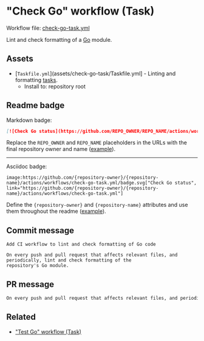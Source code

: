 # "Check Go" workflow (Task)

Workflow file: [check-go-task.yml](check-go-task.yml)

Lint and check formatting of a [Go](https://golang.org/) module.

## Assets

- [`Taskfile.yml`](assets/check-go-task/Taskfile.yml] - Linting and formatting [tasks](https://taskfile.dev/).
  - Install to: repository root

## Readme badge

Markdown badge:

```markdown
[![Check Go status](https://github.com/REPO_OWNER/REPO_NAME/actions/workflows/check-go-task.yml/badge.svg)](https://github.com/REPO_OWNER/REPO_NAME/actions/workflows/check-go-task.yml)
```

Replace the `REPO_OWNER` and `REPO_NAME` placeholders in the URLs with the final repository owner and name ([example](https://raw.githubusercontent.com/arduino-libraries/ArduinoIoTCloud/master/README.md)).

---

Asciidoc badge:

```adoc
image:https://github.com/{repository-owner}/{repository-name}/actions/workflows/check-go-task.yml/badge.svg["Check Go status", link="https://github.com/{repository-owner}/{repository-name}/actions/workflows/check-go-task.yml"]
```

Define the `{repository-owner}` and `{repository-name}` attributes and use them throughout the readme ([example](https://raw.githubusercontent.com/arduino-libraries/WiFiNINA/master/README.adoc)).

## Commit message

```
Add CI workflow to lint and check formatting of Go code

On every push and pull request that affects relevant files, and periodically, lint and check formatting of the
repository's Go module.
```

## PR message

```markdown
On every push and pull request that affects relevant files, and periodically, lint and check formatting of the repository's [Golang](https://golang.org/) module.
```

## Related

- ["Test Go" workflow (Task)](test-go-task.md)
